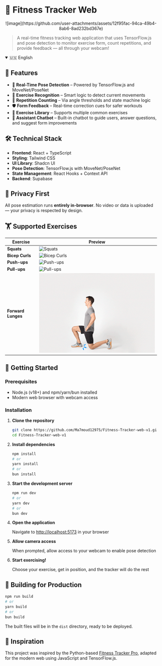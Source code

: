 # 💪 Fitness Tracker Web

<p align="center">
![image](https://github.com/user-attachments/assets/12f95fac-94ca-49b4-8ab6-8ad232bd367e)
</p>

> A real-time fitness tracking web application that uses TensorFlow.js and pose detection to monitor exercise form, count repetitions, and provide feedback — all through your webcam!

<details open>
<summary>🇺🇸 English</summary>

## 🚀 Features

- 🎯 **Real-Time Pose Detection** – Powered by TensorFlow.js and MoveNet/PoseNet
- 🧠 **Exercise Recognition** – Smart logic to detect current movements
- 🔁 **Repetition Counting** – Via angle thresholds and state machine logic
- 🛡️ **Form Feedback** – Real-time correction cues for safer workouts
- 🧾 **Exercise Library** – Supports multiple common exercises
- 💬 **Assistant Chatbot** – Built-in chatbot to guide users, answer questions, and suggest form improvements

## 🛠️ Technical Stack

- **Frontend**: React + TypeScript  
- **Styling**: Tailwind CSS  
- **UI Library**: Shadcn UI  
- **Pose Detection**: TensorFlow.js with MoveNet/PoseNet  
- **State Management**: React Hooks + Context API  
- **Backend**: Supabase

## 🔐 Privacy First

All pose estimation runs **entirely in-browser**. No video or data is uploaded — your privacy is respected by design.

## 🏋️ Supported Exercises

| Exercise | Preview |
|----------|---------|
| **Squats** | ![Squats](https://i.pinimg.com/originals/f9/db/a3/f9dba36451cab8b0b5be6d5ec9fd438a.gif) |
| **Bicep Curls** | ![Bicep Curls](https://i.pinimg.com/originals/68/4d/50/684d50925eabbdf60f66d4bf7013c9ef.gif) |
| **Push-ups** | ![Push-ups](https://i.pinimg.com/originals/fd/bb/09/fdbb092b58863e5c86fdb8bb1411fcea.gif) |
| **Pull-ups** | ![Pull-ups](https://tunturi.org/Blogs/2022/09-pull-up.gif) |
| **Forward Lunges** | ![Forward Lunge](Forward%20Lunge.gif) |

## 🧪 Getting Started

### Prerequisites

- Node.js (v18+) and npm/yarn/bun installed
- Modern web browser with webcam access

### Installation

1. **Clone the repository**
   ```bash
   git clone https://github.com/Ma7moud12975/Fitness-Tracker-web-v1.git
   cd Fitness-Tracker-web-v1
   ```

2. **Install dependencies**
   ```bash
   npm install
   # or
   yarn install
   # or
   bun install
   ```

3. **Start the development server**
   ```bash
   npm run dev
   # or
   yarn dev
   # or
   bun dev
   ```

4. **Open the application**
   
   Navigate to [http://localhost:5173](http://localhost:5173) in your browser

5. **Allow camera access**
   
   When prompted, allow access to your webcam to enable pose detection

6. **Start exercising!**
   
   Choose your exercise, get in position, and the tracker will do the rest

## 🔧 Building for Production

```bash
npm run build
# or
yarn build
# or
bun build
```

The built files will be in the `dist` directory, ready to be deployed.

## 🌟 Inspiration

This project was inspired by the Python-based [Fitness Tracker Pro](https://github.com/a1harfoush/Fitness_Tracker_Pro), adapted for the modern web using JavaScript and TensorFlow.js.

</details>
